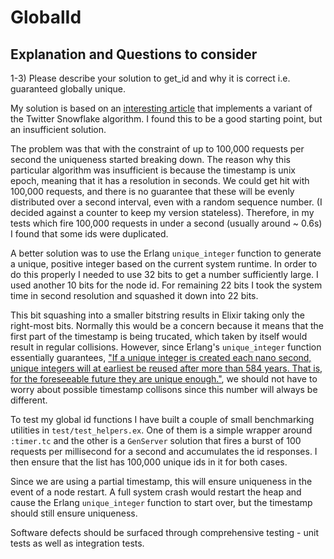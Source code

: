# GlobalId

## Explanation and Questions to consider

1-3) Please describe your solution to get_id and why it is correct i.e. guaranteed globally unique.

My solution is based on an [interesting article](https://www.callicoder.com/distributed-unique-id-sequence-number-generator/) that implements a variant of the Twitter Snowflake algorithm. I found this to be a good starting point, but an insufficient solution.

The problem was that with the constraint of up to 100,000 requests per second the uniqueness started breaking down. The reason why this particular algorithm was insufficient is because the timestamp is unix epoch, meaning that it has a resolution in seconds. We could get hit with 100,000 requests, and there is no guarantee that these will be evenly distributed over a second interval, even with a random sequence number. (I decided against a counter to keep my version stateless). Therefore, in my tests which fire 100,000 requests in under a second (usually around ~ 0.6s) I found that some ids were duplicated.

A better solution was to use the Erlang `unique_integer` function to generate a unique, positive integer based on the current system runtime. In order to do this properly I needed to use 32 bits to get a number sufficiently large. I used another 10 bits for the node id. For remaining 22 bits I took the system time in second resolution and squashed it down into 22 bits.

This bit squashing into a smaller bitstring results in Elixir taking only the right-most bits. Normally this would be a concern because it means that the first part of the timestamp is being trucated, which taken by itself would result in regular collisions. However, since Erlang's `unique_integer` function essentially guarantees, ["If a unique integer is created each nano second, unique integers will at earliest be reused after more than 584 years. That is, for the foreseeable future they are unique enough."](http://erlang.org/doc/efficiency_guide/advanced.html#unique_integers), we should not have to worry about possible timestamp collisons since this number will always be different.

To test my global id functions I have built a couple of small benchmarking utilities in `test/test_helpers.ex`. One of them is a simple wrapper around `:timer.tc` and the other is a `GenServer` solution that fires a burst of 100 requests per millisecond for a second and accumulates the id responses. I then ensure that the list has 100,000 unique ids in it for both cases.

Since we are using a partial timestamp, this will ensure uniqueness in the event of a node restart. A full system crash would restart the heap and cause the Erlang `unique_integer` function to start over, but the timestamp should still ensure uniqueness.

Software defects should be surfaced through comprehensive testing - unit tests as well as integration tests.

